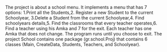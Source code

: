 The project is about a school menu. It implements a menu that has 7 options: 1.Print all the Students,2. Register a new Student to the current Schoolyear, 3.Delete a Student from the current Schoolyear,4. Find schoolyears details,5. Find the classrooms that every teacher operates,6. Find a teacher using his Amka and 7 for the exit. Each teacher has one Amka that does not change. The program runs until you choose to exit. The project School contains one package (gr.school.Proj) that contains 6 classes (Main, CreateData, Students, Teachers, and Schoolyear).
